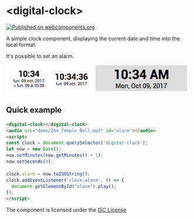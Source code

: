 # \<digital-clock\>

[![Published on webcomponents.org](https://img.shields.io/badge/webcomponents.org-published-blue.svg)](https://www.webcomponents.org/element/telecomsante/digital-clock)

A simple clock component, displaying the current date and time into the local format.

It's possible to set an alarm.

![](digital-clock.png)

## Quick example

<!--
```
<custom-element-demo>
  <template>
    <script src="../webcomponentsjs/webcomponents-lite.js"></script>
    <link rel="import" href="digital-clock.html">
    <next-code-block></next-code-block>
  </template>
</custom-element-demo>
```
-->
```html
<digital-clock></digital-clock>
<audio src="demo/Zen_Temple_Bell.mp3" id="alarm"></audio>
<script>
const clock = document.querySelector('digital-clock');
let now = new Date();
now.setMinutes(now.getMinutes() + 1);
now.setSeconds(0);

clock.alarm = now.toISOString();
clock.addEventListener('clock-alarm', () => {
  document.getElementById("alarm").play();
});
</script>
```

The component is licensed under the [ISC License](LICENSE.md)
